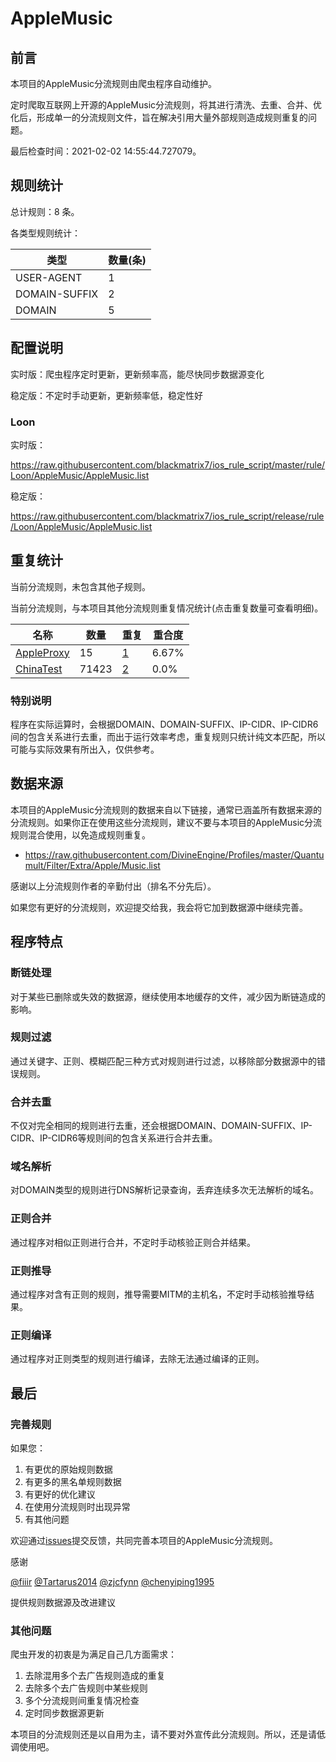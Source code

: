 # AppleMusic

## 前言

本项目的AppleMusic分流规则由爬虫程序自动维护。

定时爬取互联网上开源的AppleMusic分流规则，将其进行清洗、去重、合并、优化后，形成单一的分流规则文件，旨在解决引用大量外部规则造成规则重复的问题。



最后检查时间：2021-02-02 14:55:44.727079。

## 规则统计

总计规则：8 条。

各类型规则统计：

| 类型 | 数量(条) |
| ---- | ---- |
| USER-AGENT | 1 |
| DOMAIN-SUFFIX | 2 |
| DOMAIN | 5 |
## 配置说明

实时版：爬虫程序定时更新，更新频率高，能尽快同步数据源变化

稳定版：不定时手动更新，更新频率低，稳定性好

### Loon 
实时版：

https://raw.githubusercontent.com/blackmatrix7/ios_rule_script/master/rule/Loon/AppleMusic/AppleMusic.list

稳定版：

https://raw.githubusercontent.com/blackmatrix7/ios_rule_script/release/rule/Loon/AppleMusic/AppleMusic.list

## 重复统计


当前分流规则，未包含其他子规则。


当前分流规则，与本项目其他分流规则重复情况统计(点击重复数量可查看明细)。



| 名称 | 数量 | 重复 | 重合度 |
| ---- | ---- | ---- | ------ |
|  [AppleProxy](https://github.com/blackmatrix7/ios_rule_script/tree/master/rule/Loon/AppleProxy)    | 15   | [1](https://raw.githubusercontent.com/blackmatrix7/ios_rule_script/master/rule/Loon/AppleMusic/AppleMusic_Repeat.list)   |   6.67% |
|  [ChinaTest](https://github.com/blackmatrix7/ios_rule_script/tree/master/rule/Loon/ChinaTest)    | 71423   | [2](https://raw.githubusercontent.com/blackmatrix7/ios_rule_script/master/rule/Loon/AppleMusic/AppleMusic_Repeat.list)   |   0.0% |
### 特别说明
程序在实际运算时，会根据DOMAIN、DOMAIN-SUFFIX、IP-CIDR、IP-CIDR6间的包含关系进行去重，而出于运行效率考虑，重复规则只统计纯文本匹配，所以可能与实际效果有所出入，仅供参考。

## 数据来源

本项目的AppleMusic分流规则的数据来自以下链接，通常已涵盖所有数据来源的分流规则。如果你正在使用这些分流规则，建议不要与本项目的AppleMusic分流规则混合使用，以免造成规则重复。

- https://raw.githubusercontent.com/DivineEngine/Profiles/master/Quantumult/Filter/Extra/Apple/Music.list


感谢以上分流规则作者的辛勤付出（排名不分先后）。

如果您有更好的分流规则，欢迎提交给我，我会将它加到数据源中继续完善。

## 程序特点

### 断链处理

对于某些已删除或失效的数据源，继续使用本地缓存的文件，减少因为断链造成的影响。

### 规则过滤

通过关键字、正则、模糊匹配三种方式对规则进行过滤，以移除部分数据源中的错误规则。

### 合并去重

不仅对完全相同的规则进行去重，还会根据DOMAIN、DOMAIN-SUFFIX、IP-CIDR、IP-CIDR6等规则间的包含关系进行合并去重。

### 域名解析

对DOMAIN类型的规则进行DNS解析记录查询，丢弃连续多次无法解析的域名。

### 正则合并

通过程序对相似正则进行合并，不定时手动核验正则合并结果。

### 正则推导

通过程序对含有正则的规则，推导需要MITM的主机名，不定时手动核验推导结果。

### 正则编译

通过程序对正则类型的规则进行编译，去除无法通过编译的正则。

## 最后

### 完善规则

如果您：

1. 有更优的原始规则数据
2. 有更多的黑名单规则数据
3. 有更好的优化建议
4. 在使用分流规则时出现异常
5. 有其他问题

欢迎通过[issues](https://github.com/blackmatrix7/ios_rule_script/issues/new)提交反馈，共同完善本项目的AppleMusic分流规则。

感谢

[@fiiir](https://github.com/fiiir) [@Tartarus2014](https://github.com/Tartarus2014) [@zjcfynn](https://github.com/zjcfynn) [@chenyiping1995](https://github.com/chenyiping1995) 

提供规则数据源及改进建议

### 其他问题

爬虫开发的初衷是为满足自己几方面需求：

1. 去除混用多个去广告规则造成的重复
2. 去除多个去广告规则中某些规则
3. 多个分流规则间重复情况检查
4. 定时同步数据源更新

本项目的分流规则还是以自用为主，请不要对外宣传此分流规则。所以，还是请低调使用吧。